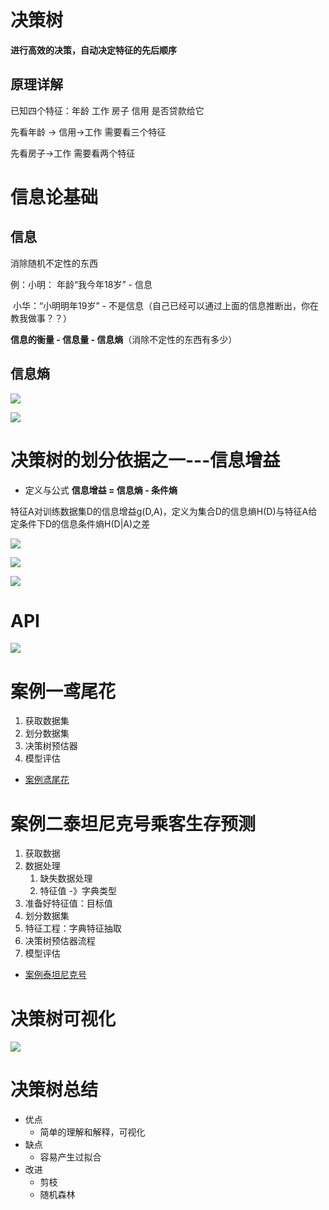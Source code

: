  

# 决策树

**进行高效的决策，自动决定特征的先后顺序**

## 原理详解

已知四个特征：年龄 工作 房子 信用 是否贷款给它

先看年龄 -> 信用->工作 需要看三个特征

先看房子->工作 需要看两个特征

# 信息论基础

## 信息

消除随机不定性的东西

例：小明： 年龄“我今年18岁” - 信息

​		小华：“小明明年19岁” - 不是信息（自己已经可以通过上面的信息推断出，你在教我做事？？）

**信息的衡量 - 信息量 - 信息熵**（消除不定性的东西有多少）

## 信息熵

![](http://img.wangzun233.top/%E9%BB%91%E9%A9%AC%E6%9C%BA%E5%99%A8%E5%AD%A6%E4%B9%A008_1.png)

![](http://img.wangzun233.top/%E9%BB%91%E9%A9%AC%E6%9C%BA%E5%99%A8%E5%AD%A6%E4%B9%A008_2.png)

# 决策树的划分依据之一---信息增益

- 定义与公式 **信息增益 = 信息熵 - 条件熵**

特征A对训练数据集D的信息增益g(D,A)，定义为集合D的信息熵H(D)与特征A给定条件下D的信息条件熵H(D|A)之差

![](http://img.wangzun233.top/%E9%BB%91%E9%A9%AC%E6%9C%BA%E5%99%A8%E5%AD%A6%E4%B9%A008_3.png)

![](http://img.wangzun233.top/%E9%BB%91%E9%A9%AC%E6%9C%BA%E5%99%A8%E5%AD%A6%E4%B9%A008_4.png)

![](http://img.wangzun233.top/%E9%BB%91%E9%A9%AC%E6%9C%BA%E5%99%A8%E5%AD%A6%E4%B9%A008_5.png)

# API

![](http://img.wangzun233.top/%E9%BB%91%E9%A9%AC%E6%9C%BA%E5%99%A8%E5%AD%A6%E4%B9%A008_6.png)

# 案例一鸢尾花

1. 获取数据集
2. 划分数据集
3. 决策树预估器
4. 模型评估

- [案例鸢尾花](http://localhost:8888/notebooks/Desktop/notebook/Scikit-learn/%E5%86%B3%E7%AD%96%E6%A0%91%EF%BC%9A%E9%B8%A2%E5%B0%BE%E8%8A%B1.ipynb)

# 案例二泰坦尼克号乘客生存预测

1. 获取数据
2. 数据处理
   1. 缺失数据处理
   2. 特征值 -》字典类型
3. 准备好特征值：目标值
4. 划分数据集
5. 特征工程：字典特征抽取
6. 决策树预估器流程
7. 模型评估

- [案例泰坦尼克号](http://localhost:8888/notebooks/Desktop/notebook/Scikit-learn/%E5%86%B3%E7%AD%96%E6%A0%91%EF%BC%9A%E6%B3%B0%E5%9D%A6%E5%B0%BC%E5%85%8B%E5%8F%B7.ipynb)

# 决策树可视化

![](C:\Users\wangzun\Pictures\黑马机器学习\08_7.png)

# 决策树总结

- 优点
  - 简单的理解和解释，可视化
- 缺点
  - 容易产生过拟合
- 改进
  - 剪枝
  - 随机森林

